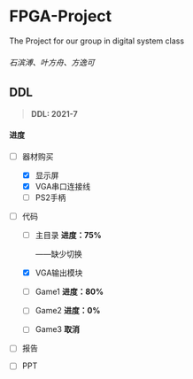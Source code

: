 # FPGA-Project
The Project for our group in digital system class
###### 石滨溥、叶方舟、方逸可

## DDL
> **DDL: 2021-7**
#### 进度
- [ ] 器材购买
  - [x] 显示屏
  - [x] VGA串口连接线
  - [ ] PS2手柄
- [ ] 代码
  - [ ] 主目录 **进度：75%**
  
    ——缺少切换
  
  - [x] VGA输出模块
  
  - [ ] Game1 **进度：80%**
  
  - [ ] Game2 **进度：0%**
  
  - [ ] Game3 **取消**
- [ ] 报告
- [ ] PPT

